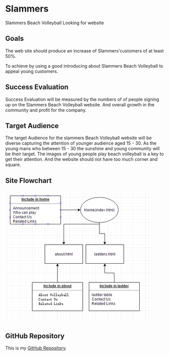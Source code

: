 # Slammers
Slammers Beach Volleyball Looking for website

## Goals
The web site should produce an increase of Slammers'customers of at least 50%.

To achieve by using a good introducing about Slammers Beach Volleyball to appeal young customers.
## Success Evaluation
Success Evaluation will be measured by the numbers of of people signing up on the Slammers Beach Volleyball website.
And overall growth in the community and profit for the company.
## Target Audience
 The target Audience for the slammers Beach Volleyball website will be diverse capturing the attention of younger audience aged 15 - 30.
 As the young mans  who between 15 - 30 the sunshine and young community will be their target.
 The images of young people play beach volleyball is a key to get their attention. And the website should not have too much corner and square.
## Site Flowchart
   ![flowchart](img/SiteFlowchart.PNG "Site Flowchart")
## GitHub Repository
   This is my [GitHub Repository](https://github.com/Loseheartcrazy/Slammers "github").
